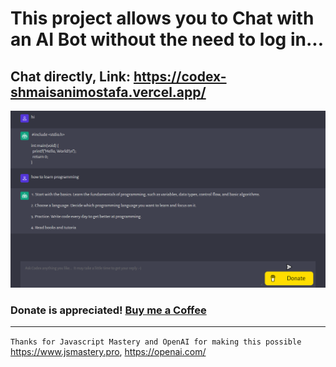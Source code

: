 # This project allows you to Chat with an AI Bot without the need to log in...

## Chat directly, Link: https://codex-shmaisanimostafa.vercel.app/



![Open AI CodeGPT](./2.png)



### Donate is appreciated! [Buy me a Coffee](https://www.buymeacoffee.com/shmaisanimstf)

---


`Thanks for Javascript Mastery and OpenAI for making this possible` 
https://www.jsmastery.pro,
https://openai.com/
